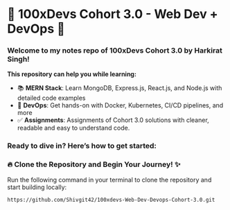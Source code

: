 # 🎯 100xDevs Cohort 3.0 - Web Dev + DevOps 🎯

### Welcome to my notes repo of **100xDevs Cohort 3.0** by **Harkirat Singh**!

**This repository can help you while learning:**

- 📚 **MERN Stack**: Learn MongoDB, Express.js, React.js, and Node.js with detailed code examples
- 📝 **DevOps**: Get hands-on with Docker, Kubernetes, CI/CD pipelines, and more
- ✅ **Assignments**: Assignments of Cohort 3.0 solutions
  with cleaner, readable and easy to understand code.

### Ready to dive in? Here’s how to get started:

### 🔥 **Clone the Repository and Begin Your Journey! ✨**

Run the following command in your terminal to clone the repository and start building locally:

```bash
https://github.com/Shivgit42/100xdevs-Web-Dev-Devops-Cohort-3.0.git
```
